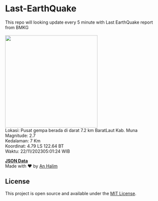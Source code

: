 # Last-EarthQuake
This repo will looking update every 5 minute with Last EarthQuake report from BMKG
<br>
<br>
<img src="https://static.bmkg.go.id/20231122050124.mmi.jpg" width="300"/>
<br>
Lokasi: Pusat gempa berada di darat 7.2 km BaratLaut Kab. Muna <br>
Magnitude: 2.7 <br>
Kedalaman: 7 Km <br>
Koordinat: 4.79 LS 122.64 BT <br>
Waktu: 22/11/202305:01:24 WIB <br>

<a href="./data/data.json">**JSON Data**</a>
<br>
Made with ❤️ by <a href="https://github.com/an-halim">An Halim</a>
## License

This project is open source and available under the [MIT License](LICENSE).

